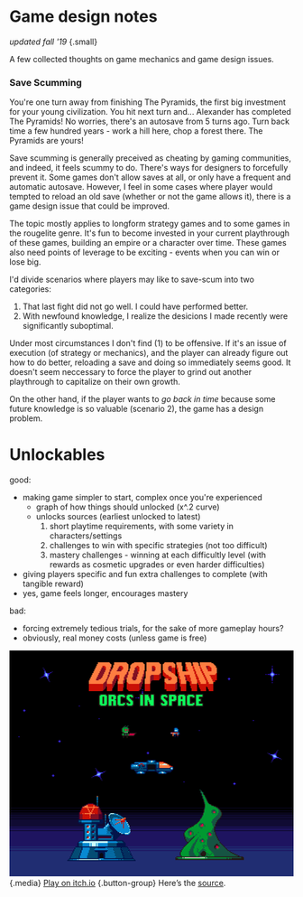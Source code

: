 # Game design notes

*updated fall '19* {.small}

A few collected thoughts on game mechanics and game design issues.

### Save Scumming

You're one turn away from finishing The Pyramids, the first big investment for your young civilization. You hit next turn and... Alexander has completed The Pyramids! No worries, there's an autosave from 5 turns ago. Turn back time a few hundred years - work a hill here, chop a forest there. The Pyramids are yours!

Save scumming is generally preceived as cheating by gaming communities, and indeed, it feels scummy to do. There's ways for designers to forcefully prevent it. Some games don't allow saves at all, or only have a frequent and automatic autosave. However, I feel in some cases where player would tempted to reload an old save (whether or not the game allows it), there is a game design issue that could be improved.

The topic mostly applies to longform strategy games and to some games in the rougelite genre. It's fun to become invested in your current playthrough of these games, building an empire or a character over time. These games also need points of leverage to be exciting - events when you can win or lose big.

I'd divide scenarios where players may like to save-scum into two categories:
1. That last fight did not go well. I could have performed better.
2. With newfound knowledge, I realize the desicions I made recently were significantly suboptimal.

Under most circumstances I don't find (1) to be offensive. If it's an issue of execution (of strategy or mechanics), and the player can already figure out how to do better, reloading a save and doing so immediately seems good. It doesn't seem neccessary to force the player to grind out another playthrough to capitalize on their own growth.

On the other hand, if the player wants to *go back in time* because some future knowledge is so valuable (scenario 2), the game has a design problem.

# Unlockables

good:
- making game simpler to start, complex once you're experienced
    - graph of how things should unlocked (x^.2 curve)
    - unlocks sources (earliest unlocked to latest)
        1. short playtime requirements, with some variety in characters/settings
        2. challenges to win with specific strategies (not too difficult)
        3. mastery challenges - winning at each difficultly level (with rewards as cosmetic upgrades or even harder difficulties)
- giving players specific and fun extra challenges to complete (with tangible reward)
- yes, game feels longer, encourages mastery

bad:
- forcing extremely tedious trials, for the sake of more gameplay hours?
- obviously, real money costs (unless game is free)

![Dropship](/pages/dropship/dropship.png) {.media}
[Play on itch.io](https://benhhopkins.itch.io/dropship) {.button-group}
Here’s the [source](https://github.com/benhhopkins/LD41).
